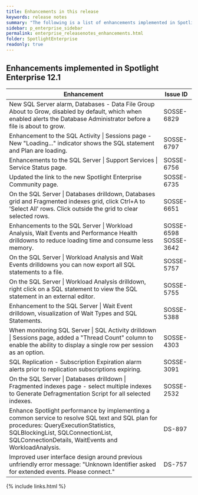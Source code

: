 ```yaml
---
title: Enhancements in this release
keywords: release notes
summary: "The following is a list of enhancements implemented in Spotlight Enterprise 12.1"
sidebar: p_enterprise_sidebar
permalink: enterprise_releasenotes_enhancements.html
folder: SpotlightEnterprise
readonly: true
---
```



## Enhancements implemented in Spotlight Enterprise 12.1

Enhancement | Issue ID
------------|---------
New SQL Server alarm, Databases - Data File Group About to Grow, disabled by default, which when enabled alerts the Database Administrator before a file is about to grow. | SOSSE-6829
Enhancement to the SQL Activity \| Sessions page - New "Loading..." indicator shows the SQL statement and Plan are loading. | SOSSE-6797
Enhancements to the SQL Server \| Support Services \| Service Status page. | SOSSE-6756
Updated the link to the new Spotlight Enterprise Community page. | SOSSE-6735
On the SQL Server \| Databases drilldown, Databases grid and Fragmented indexes grid, click Ctrl+A to 'Select All' rows. Click outside the grid to clear selected rows. | SOSSE-6651
Enhancements to the SQL Server \| Workload Analysis, Wait Events and Performance Health drilldowns to reduce loading time and consume less memory. | SOSSE-6598<br>SOSSE-3642
On the SQL Server \| Workload Analysis and Wait Events drilldowns you can now export all SQL statements to a file. | SOSSE-5757
On the SQL Server \| Workload Analysis drilldown, right click on a SQL statement to view the SQL statement in an external editor. | SOSSE-5755
Enhancement to the SQL Server \| Wait Event drilldown, visualization of Wait Types and SQL Statements. | SOSSE-5388
When monitoring SQL Server \| SQL Activity drilldown \| Sessions page, added a "Thread Count" column to enable the ability to display a single row per session as an option. | SOSSE-4303
SQL Replication - Subscription Expiration alarm alerts prior to replication subscriptions expiring. | SOSSE-3091
On the SQL Server \| Databases drilldown \| Fragmented indexes page - select multiple indexes to Generate Defragmentation Script for all selected indexes. | SOSSE-2532
Enhance Spotlight performance by implementing a common service to resolve SQL text and SQL plan for procedures: QueryExecutionStatistics, SQLBlockingList, SQLConnectionList, SQLConnectionDetails, WaitEvents and WorkloadAnalysis. | DS-897
Improved user interface design around previous unfriendly error message: "Unknown Identifier asked for extended events. Please connect." | DS-757


{% include links.html %}
